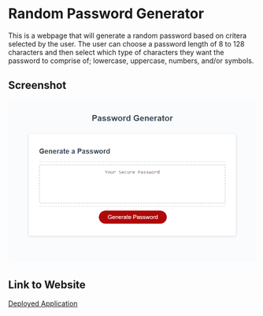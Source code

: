 # Random Password Generator

This is a webpage that will generate a random password based on critera selected by the user. The user can choose a password length of 8 to 128 characters and then select which type of characters they want the password to comprise of; lowercase, uppercase, numbers, and/or symbols.

## Screenshot

![ScreenShot](screenshot.png)

## Link to Website

[Deployed Application](https://vasilyg10.github.io/random-password-generator/)
